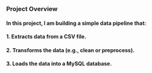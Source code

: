 ### Project Overview

#### In this project, I am building a simple data pipeline that:

#### 1. Extracts data from a CSV file.
#### 2. Transforms the data (e.g., clean or preprocess).
#### 3. Loads the data into a MySQL database.
